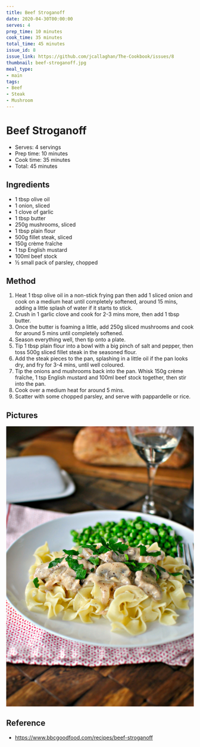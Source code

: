 ```yaml
---
title: Beef Stroganoff
date: 2020-04-30T00:00:00
serves: 4
prep_time: 10 minutes
cook_time: 35 minutes
total_time: 45 minutes
issue_id: 8
issue_link: https://github.com/jcallaghan/The-Cookbook/issues/8
thumbnail: beef-stroganoff.jpg
meal_type:
- main
tags: 
- Beef
- Steak
- Mushroom
---
```


# Beef Stroganoff

- Serves: 4 servings
- Prep time: 10 minutes
- Cook time: 35 minutes
- Total: 45 minutes

## Ingredients

- 1 tbsp olive oil
- 1 onion, sliced
- 1 clove of garlic
- 1 tbsp butter
- 250g mushrooms, sliced
- 1 tbsp plain flour
- 500g fillet steak, sliced
- 150g crème fraîche
- 1 tsp English mustard
- 100ml beef stock
- ½ small pack of parsley, chopped

## Method

1. Heat 1 tbsp olive oil in a non-stick frying pan then add 1 sliced onion and cook on a medium heat until completely softened, around 15 mins, adding a little splash of water if it starts to stick.
2. Crush in 1 garlic clove and cook for 2-3 mins more, then add 1 tbsp butter.
3. Once the butter is foaming a little, add 250g sliced mushrooms and cook for around 5 mins until completely softened.
4. Season everything well, then tip onto a plate.
5. Tip 1 tbsp plain flour into a bowl with a big pinch of salt and pepper, then toss 500g sliced fillet steak in the seasoned flour.
6. Add the steak pieces to the pan, splashing in a little oil if the pan looks dry, and fry for 3-4 mins, until well coloured.
7. Tip the onions and mushrooms back into the pan. Whisk 150g crème fraîche, 1 tsp English mustard and 100ml beef stock together, then stir into the pan.
8. Cook over a medium heat for around 5 mins.
9. Scatter with some chopped parsley, and serve with pappardelle or rice.

## Pictures
![image](./images/beef-stroganoff.jpg)

## Reference
- https://www.bbcgoodfood.com/recipes/beef-stroganoff
